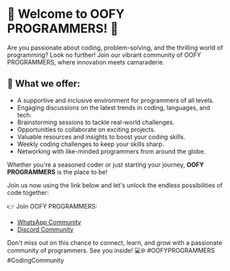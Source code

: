 # 🚀 Welcome to OOFY PROGRAMMERS! 🚀

Are you passionate about coding, problem-solving, and the thrilling world of programming? Look no further! Join our vibrant community of OOFY PROGRAMMERS, where innovation meets camaraderie.

## 🌟 What we offer:

- A supportive and inclusive environment for programmers of all levels.
- Engaging discussions on the latest trends in coding, languages, and tech.
- Brainstorming sessions to tackle real-world challenges.
- Opportunities to collaborate on exciting projects.
- Valuable resources and insights to boost your coding skills.
- Weekly coding challenges to keep your skills sharp.
- Networking with like-minded programmers from around the globe.

Whether you're a seasoned coder or just starting your journey, **OOFY PROGRAMMERS** is the place to be! 

Join us now using the link below and let's unlock the endless possibilities of code together:

👉 Join OOFY PROGRAMMERS: 

- [WhatsApp Community](https://chat.whatsapp.com/D8rz9vK23ZTCAKbhmvHLWf)
- [Discord Community](https://discord.gg/2fKqcdWH7F)


Don't miss out on this chance to connect, learn, and grow with a passionate community of programmers. See you inside! 💻🌐 #OOFYPROGRAMMERS #CodingCommunity
